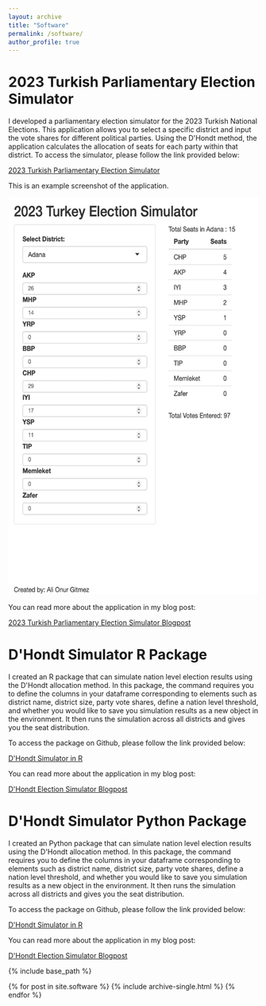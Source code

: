 ```yaml
---
layout: archive
title: "Software"
permalink: /software/
author_profile: true
---
```


# 2023 Turkish Parliamentary Election Simulator

I developed a parliamentary election simulator for the 2023 Turkish National Elections. This application allows you to select a specific district and input the vote shares for different political parties. Using the D'Hondt method, the application calculates the allocation of seats for each party within that district. To access the simulator, please follow the link provided below:

[2023 Turkish Parliamentary Election Simulator](https://onurgitmez.shinyapps.io/2023TurkishElectionSimulator/)

This is an example screenshot of the application.

<img src="/images/software/turkeyelectionsimulator.png" alt="Turkish Election Simulator-Seat Distribution" style="width:800px;height:800px;"/>


You can read more about the application in my blog post:

[2023 Turkish Parliamentary Election Simulator Blogpost](https://www.gitmez.com/posts/2023/05/election-simulator/)


# D'Hondt Simulator R Package

I created an R package that can simulate nation level election results using the D'Hondt allocation method. In this package, the command requires you to define the columns in your dataframe corresponding to elements such as district name, district size, party vote shares, define a nation level threshold, and whether you would like to save you simulation results as a new object in the environment. It then runs the simulation across all districts and gives you the seat distribution.


To access the package on Github, please follow the link provided below:

[D'Hondt Simulator in R](https://github.com/onurgitmez/dhondt)


You can read more about the application in my blog post:

[D'Hondt Election Simulator Blogpost](https://gitmez.com/posts/2023/08/dhondt-simulator/)



# D'Hondt Simulator Python Package

I created an Python package that can simulate nation level election results using the D'Hondt allocation method. In this package, the command requires you to define the columns in your dataframe corresponding to elements such as district name, district size, party vote shares, define a nation level threshold, and whether you would like to save you simulation results as a new object in the environment. It then runs the simulation across all districts and gives you the seat distribution.


To access the package on Github, please follow the link provided below:

[D'Hondt Simulator in R](https://github.com/onurgitmez/dhondt-python)

You can read more about the application in my blog post:

[D'Hondt Election Simulator Blogpost](https://gitmez.com/posts/2024/10/dhondt-simulator/)




{% include base_path %}


{% for post in site.software %}
  {% include archive-single.html %}
{% endfor %}

